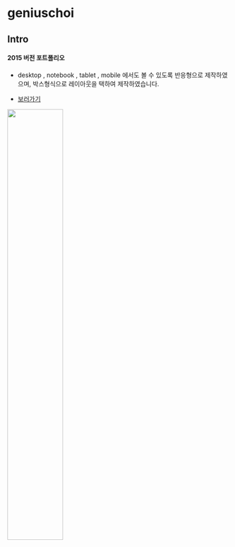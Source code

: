 # geniuschoi

## Intro
#### 2015 버전 포트폴리오 ####

- desktop , notebook , tablet , mobile 에서도 볼 수 있도록 반응형으로 제작하였으며, 박스형식으로 레이아웃을 택하여 제작하였습니다.

- [보러가기](http://gigas.synology.me:7070/geniuschoi)

<img src="http://gigas.synology.me:7070/geniuschoi/images/responsive.jpg" width="50%">
